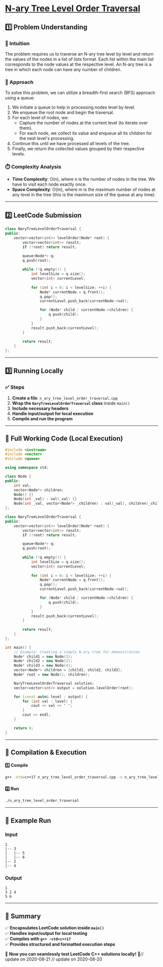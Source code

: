 # **[N-ary Tree Level Order Traversal](https://leetcode.com/problems/n-ary-tree-level-order-traversal/description/)**  

## **1️⃣ Problem Understanding**  
### **📌 Intuition**  
The problem requires us to traverse an N-ary tree level by level and return the values of the nodes in a list of lists format. Each list within the main list corresponds to the node values at the respective level. An N-ary tree is a tree in which each node can have any number of children. 

### **🚀 Approach**  
To solve this problem, we can utilize a breadth-first search (BFS) approach using a queue:
1. We initiate a queue to help in processing nodes level by level.
2. We enqueue the root node and begin the traversal.
3. For each level of nodes, we:
   - Capture the number of nodes at the current level (to iterate over them).
   - For each node, we collect its value and enqueue all its children for the next level's processing.
4. Continue this until we have processed all levels of the tree.
5. Finally, we return the collected values grouped by their respective levels.

### **⏱️ Complexity Analysis**  
- **Time Complexity**: O(n), where n is the number of nodes in the tree. We have to visit each node exactly once.  
- **Space Complexity**: O(m), where m is the maximum number of nodes at any level in the tree (this is the maximum size of the queue at any time).

---  

## **2️⃣ LeetCode Submission**  
```cpp
class NaryTreeLevelOrderTraversal {
public:
    vector<vector<int>> levelOrder(Node* root) {
        vector<vector<int>> result;
        if (!root) return result;

        queue<Node*> q;
        q.push(root);
        
        while (!q.empty()) {
            int levelSize = q.size();
            vector<int> currentLevel;
            
            for (int i = 0; i < levelSize; ++i) {
                Node* currentNode = q.front();
                q.pop();
                currentLevel.push_back(currentNode->val);

                for (Node* child : currentNode->children) {
                    q.push(child);
                }
            }
            result.push_back(currentLevel);
        }
        
        return result;
    }
};
```  

---  

## **3️⃣ Running Locally**  
### **✅ Steps**  
1. **Create a file**: `n_ary_tree_level_order_traversal.cpp`  
2. **Wrap the `NaryTreeLevelOrderTraversal` class** inside `main()`  
3. **Include necessary headers**  
4. **Handle input/output for local execution**  
5. **Compile and run the program**  

---  

## **📝 Full Working Code (Local Execution)**  
```cpp
#include <iostream>
#include <vector>
#include <queue>

using namespace std;

class Node {
public:
    int val;
    vector<Node*> children;
    Node() {}
    Node(int _val) : val(_val) {}
    Node(int _val, vector<Node*> _children) : val(_val), children(_children) {}
};

class NaryTreeLevelOrderTraversal {
public:
    vector<vector<int>> levelOrder(Node* root) {
        vector<vector<int>> result;
        if (!root) return result;

        queue<Node*> q;
        q.push(root);
        
        while (!q.empty()) {
            int levelSize = q.size();
            vector<int> currentLevel;
            
            for (int i = 0; i < levelSize; ++i) {
                Node* currentNode = q.front();
                q.pop();
                currentLevel.push_back(currentNode->val);

                for (Node* child : currentNode->children) {
                    q.push(child);
                }
            }
            result.push_back(currentLevel);
        }
        
        return result;
    }
};

int main() {
    // Example: Creating a simple N-ary tree for demonstration
    Node* child1 = new Node(3);
    Node* child2 = new Node(2);
    Node* child3 = new Node(4);
    vector<Node*> children = {child1, child2, child3};
    Node* root = new Node(1, children);

    NaryTreeLevelOrderTraversal solution;
    vector<vector<int>> output = solution.levelOrder(root);

    for (const auto& level : output) {
        for (int val : level) {
            cout << val << " ";
        }
        cout << endl;
    }

    return 0;
}
```  

---  

## **🔧 Compilation & Execution**  
#### **1️⃣ Compile**  
```bash
g++ -std=c++17 n_ary_tree_level_order_traversal.cpp -o n_ary_tree_level_order_traversal
```  

#### **2️⃣ Run**  
```bash
./n_ary_tree_level_order_traversal
```  

---  

## **🎯 Example Run**  
### **Input**  
```
1
|-- 3
|   |-- 5
|   |-- 6
|-- 2
|-- 4
```  
### **Output**  
```
1 
3 2 4 
5 6 
```  

---  

## **📌 Summary**  
✅ **Encapsulates LeetCode solution inside `main()`**  
✅ **Handles input/output for local testing**  
✅ **Compiles with `g++ -std=c++17`**  
✅ **Provides structured and formatted execution steps**  

🚀 **Now you can seamlessly test LeetCode C++ solutions locally!** 🚀// update on 2020-08-21
// update on 2020-08-20
